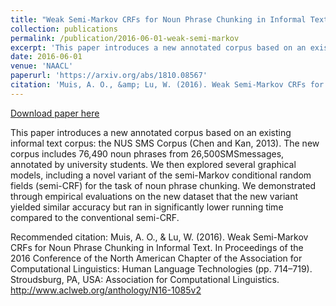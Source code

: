 ```yaml
---
title: "Weak Semi-Markov CRFs for Noun Phrase Chunking in Informal Text"
collection: publications
permalink: /publication/2016-06-01-weak-semi-markov
excerpt: 'This paper introduces a new annotated corpus based on an existing informal text corpus: the NUS SMS Corpus (Chen and Kan, 2013). The new corpus includes 76,490 noun phrases from 26,500SMSmessages, annotated by university students. We then explored several graphical models, including a novel variant of the semi-Markov conditional random fields (semi-CRF) for the task of noun phrase chunking. We demonstrated through empirical evaluations on the new dataset that the new variant yielded similar accuracy but ran in significantly lower running time compared to the conventional semi-CRF.'
date: 2016-06-01
venue: 'NAACL'
paperurl: 'https://arxiv.org/abs/1810.08567'
citation: 'Muis, A. O., &amp; Lu, W. (2016). Weak Semi-Markov CRFs for Noun Phrase Chunking in Informal Text. In Proceedings of the 2016 Conference of the North American Chapter of the Association for Computational Linguistics: Human Language Technologies (pp. 714–719). Stroudsburg, PA, USA: Association for Computational Linguistics. http://www.aclweb.org/anthology/N16-1085v2'
---
```


<a href='https://arxiv.org/abs/1810.08567'>Download paper here</a>

This paper introduces a new annotated corpus based on an existing informal text corpus: the NUS SMS Corpus (Chen and Kan, 2013). The new corpus includes 76,490 noun phrases from 26,500SMSmessages, annotated by university students. We then explored several graphical models, including a novel variant of the semi-Markov conditional random fields (semi-CRF) for the task of noun phrase chunking. We demonstrated through empirical evaluations on the new dataset that the new variant yielded similar accuracy but ran in significantly lower running time compared to the conventional semi-CRF.

Recommended citation: Muis, A. O., & Lu, W. (2016). Weak Semi-Markov CRFs for Noun Phrase Chunking in Informal Text. In Proceedings of the 2016 Conference of the North American Chapter of the Association for Computational Linguistics: Human Language Technologies (pp. 714–719). Stroudsburg, PA, USA: Association for Computational Linguistics. http://www.aclweb.org/anthology/N16-1085v2